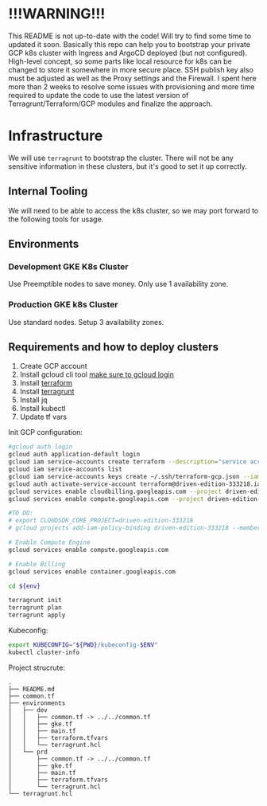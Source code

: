 # !!!WARNING!!!

This README is not up-to-date with the code! Will try to find some time to updated it soon.
Basically this repo can help you to bootstrap your private GCP k8s cluster with Ingress and ArgoCD deployed (but not configured).
High-level concept, so some parts like local resource for k8s can be changed to store it somewhere in more secure place.
SSH publish key also must be adjusted as well as the Proxy settings and the Firewall.
I spent here more than 2 weeks to resolve some issues with provisioning and more time required to update the code to use the latest version of Terragrunt/Terraform/GCP modules and finalize the approach.


# Infrastructure

We will use `terragrunt` to bootstrap the cluster. There will not be any sensitive information in these clusters, but it's good to set it up correctly.

## Internal Tooling

We will need to be able to access the k8s cluster, so we may port forward to the following tools for usage.

## Environments

### Development GKE K8s Cluster

Use Preemptible nodes to save money.
Only use 1 availability zone.

### Production GKE k8s Cluster

Use standard nodes.
Setup 3 availability zones.

## Requirements and how to deploy clusters

1. Create GCP account
2. Install gcloud cli tool [make sure to gcloud login](https://cloud.google.com/sdk/docs#install_the_latest_cloud_tools_version_cloudsdk_current_version)
3. Install [terraform](https://www.terraform.io/downloads.html)
4. Install [terragrunt](https://terragrunt.gruntwork.io/docs/getting-started/install/)
5. Install jq
6. Install kubectl
7. Update tf vars

Init GCP configuration:

```bash
#gcloud auth login
gcloud auth application-default login
gcloud iam service-accounts create terraform --description="service account for terraform" --display-name="terraform"
gcloud iam service-accounts list
gcloud iam service-accounts keys create ~/.ssh/terraform-gcp.json --iam-account terraform@driven-edition-333218.iam.gserviceaccount.com
gcloud auth activate-service-account terraform@driven-edition-333218.iam.gserviceaccount.com --key-file=/Users/groot/.gcp/terraform-gcp.json
gcloud services enable cloudbilling.googleapis.com --project driven-edition-333218
gcloud services enable compute.googleapis.com --project driven-edition-333218

#TO DO:
# export CLOUDSDK_CORE_PROJECT=driven-edition-333218
# gcloud projects add-iam-policy-binding driven-edition-333218 --member='serviceAccount:terraform@driven-edition-333218.iam.gserviceaccount.com' --role='roles/compute.osAdminLogin'

# Enable Compute Engine
gcloud services enable compute.googleapis.com

# Enable Billing
gcloud services enable container.googleapis.com

cd ${env}

terragrunt init
terragrunt plan
terragrunt apply
```

Kubeconfig:

```bash
export KUBECONFIG="${PWD}/kubeconfig-$ENV"
kubectl cluster-info
```

Project strucrute:

```text
.
├── README.md
├── common.tf
├── environments
│   ├── dev
│   │   ├── common.tf -> ../../common.tf
│   │   ├── gke.tf
│   │   ├── main.tf
│   │   ├── terraform.tfvars
│   │   └── terragrunt.hcl
│   └── prd
│       ├── common.tf -> ../../common.tf
│       ├── gke.tf
│       ├── main.tf
│       ├── terraform.tfvars
│       └── terragrunt.hcl
└── terragrunt.hcl
```

